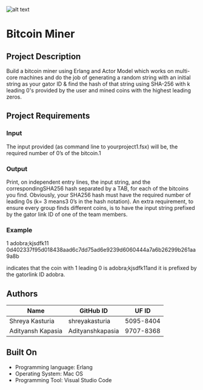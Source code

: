 ![alt text](https://static.seekingalpha.com/uploads/2019/12/18/48200183-15766884216563983_origin.jpg)


# Bitcoin Miner

## Project Description
Build a bitcoin miner using Erlang and Actor Model which works on multi-core machines and do the job of generating a random string with an initial string as your gator ID & find the hash of that string using SHA-256 with k leading 0's provided by the user and mined coins with the highest leading zeros. 


## Project Requirements
### Input
The input provided (as command line to yourproject1.fsx) will be, the required number of 0’s of the bitcoin.1


### Output
Print, on independent entry lines, the input string, and the correspondingSHA256 hash separated by a TAB, for each of the bitcoins you find. Obviously, your SHA256 hash must have the required number of leading 0s (k= 3 means3 0’s in the hash notation).  An extra requirement, to ensure every group finds different coins, is to have the input string prefixed by the gator link ID of one of the team members.

### Example
1
adobra;kjsdfk11 0d402337f95d018438aad6c7dd75ad6e9239d6060444a7a6b26299b261aa9a8b

indicates that the coin with 1 leading 0 is adobra;kjsdfk11and it is prefixed by the gatorlink ID adobra.

## Authors

| Name | GitHub ID | UF ID |
|------|-----------|-------|
|Shreya Kasturia|shreyakasturia | 5095-8404 |
|Adityansh Kapasia|Adityanshkapasia| 9707-8368 |

## Built On

- Programming language: Erlang
- Operating System: Mac OS
- Programming Tool: Visual Studio Code
